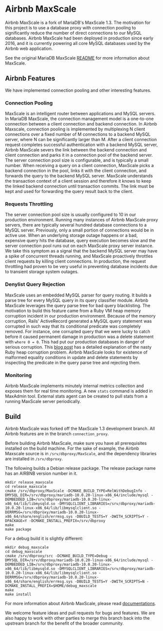 # Airbnb MaxScale

Airbnb MaxScale is a fork of MariaDB's MaxScale 1.3. The motivation for this project is to use a database proxy with connection pooling to significantly reduce the number of direct connections to our MySQL databases. Airbnb MaxScale had been deployed in production since early 2016, and it is currently powering all core MySQL databases used by the Airbnb web application.

See the original MariaDB MaxScale [README](README_MARIADB.md) for more information about MaxScale.

## Airbnb Features

We have implemented connection pooling and other interesting features.

### Connection Pooling

MaxScale is an intelligent router between applications and MySQL servers. In MariaDB MaxScale, the connection management model is a one-to-one connection between a client connection and backend connection. In Airbnb Maxscale, connection pooling is implemented by multiplexing N client connections over a fixed number of M connections to a backend MySQL server, where N can be significantly larger than M. After a client connection request completes successful authentication with a backend MySQL server, Airbnb MaxScale severs the link between the backend connection and client connection and parks it in a connection pool of the backend server. The server connection pool size is configurable, and is typically a small number. When receiving a query on a client connection, MaxScale picks a backend connection in the pool, links it with the client connection, and forwards the query to the backend MySQL server. MaxScale understands the transaction context of a client session and therefore it knows to keep the linked backend connection until transaction commits. The link must be kept and used for forwarding the query result back to the client.

### Requests Throttling

The server connection pool size is usually configured to 10 in our production environment. Running many instances of Airbnb MaxScale proxy servers, there are typically several hundred database connections to a MySQL server. Previously, only a small portion of connections would be in active use. When an underlying storage outage happens or a bad, expensive query hits the database, query execution becomes slow and the server connection pool runs out on each MaxScale proxy server instance. We take this symptom as a signal that the backend MySQL server may have a spike of concurrent threads running, and MaxScale proactively throttles client requests by killing client connections. In production, the request throttling had proven to be very useful in preventing database incidents due to transient storage system outages.

### Denylist Query Rejection

MaxScale uses an embedded MySQL parser for query routing. It builds a parse tree for every MySQL query in its query classifier module. Airbnb MaxScale leverages the query parse tree for bad query blacklisting. The motivation to build this feature came from a Ruby VM heap memory corruption incident in our production environment. Because of the memory corruption, Rails' ActiveRecord generated a MySQL query statement was corrupted in such way that its conditional predicate was completely removed. For instance, one corrupted query that we were lucky to catch before it caused permanent damage in production was a delete statement with `where 0 = 0`. This had put our production databases in danger of serious corruption. This [blog post](http://webuild.envato.com/blog/tracking-down-ruby-heap-corruption/) has a detailed explanation of the nasty Ruby heap corruption problem. Airbnb MaxScale looks for existence of malformed equality conditions in update and delete statements by inspecting the predicate in the query parse tree and rejecting them.

### Monitoring

Airbnb MaxScale implements minutely internal metrics collection and exposes them for real time monitoring. A new `stats` command is added in MaxAdmin tool. External stats agent can be created to pull stats from a running MaxScale server periodically.

## Build

Airbnb MaxScale was forked off the MaxScale 1.3 development branch. All Airbnb features are in the branch `connection_proxy`.

Before building Airbnb MaxScale, make sure you have all prerequisites installed on the build machine. For the sake of example, the Airbnb Maxscale source is in `/srv/dbproxy/MaxScale`, and the dependency libraries are installed in `/srv/dbproxy`.

The following builds a Debian release package. The release package name has an AIRBNB version number in it.

```
mkdir release_maxscale
cd release_maxscale
cmake /srv/dbproxy/MaxScale -DCMAKE_BUILD_TYPE=RelWithDebugInfo -DMYSQL_DIR=/srv/dbproxy/mariadb-10.0.20-linux-x86_64/include/mysql -DEMBEDDED_LIB=/srv/dbproxy/mariadb-10.0.20-linux-x86_64/lib/libmysqld.so -DMYSQLCLIENT_LIBRARIES=/srv/dbproxy/mariadb-10.0.20-linux-x86_64/lib/libmysqlclient.so -DERRMSG=/srv/dbproxy/mariadb-10.0.20-linux-x86_64/share/english/errmsg.sys -DBUILD_TESTS=Y -DWITH_SCRIPTS=Y -DPACKAGE=Y -DCMAKE_INSTALL_PREFIX=/srv/dbproxy
make
make package
```

For a debug build it is slightly different:

```
mkdir debug_maxscale
cd debug_maxscale
cmake /srv/dbproxy/src -DCMAKE_BUILD_TYPE=Debug -DMYSQL_DIR=/srv/dbproxy/mariadb-10.0.20-linux-x86_64/include/mysql -DEMBEDDED_LIB=/srv/dbproxy/mariadb-10.0.20-linux-x86_64/lib/libmysqld.so -DMYSQLCLIENT_LIBRARIES=/srv/dbproxy/mariadb-10.0.20-linux-x86_64/lib/libmysqlclient.so -DERRMSG=/srv/dbproxy/mariadb-10.0.20-linux-x86_64/share/english/errmsg.sys -DBUILD_TESTS=Y -DWITH_SCRIPTS=N -DCMAKE_INSTALL_PREFIX=$HOME/debug_maxscale
make
make install
```

For more information about Airbnb MaxScale, please read [documentations](Documentation/Airbnb).

We welcome feature ideas and pull requests for bugs and features. We are also happy to work with other parties to merge this branch back into the upstream branch for the benefit of the broader community.

